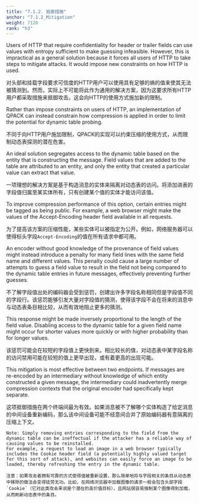 ```yaml
---
title: "7.1.2. 抵御措施"
anchor: "7.1.2_Mitigation"
weight: 7120
rank: "h3"
---
```


Users of HTTP that require confidentiality for header or trailer fields can use values with entropy sufficient to make guessing infeasible. However, this is impractical as a general solution because it forces all users of HTTP to take steps to mitigate attacks. It would impose new constraints on how HTTP is used.

对头部和挂载字段要求可信度的HTTP用户可以使用具有足够的熵的值来使其无法被猜测到。然而，实际上不可能将此作为通用的解决方案，因为这要求所有HTTP用户都采取措施来抵御攻击。这会向HTTP的使用方式施加新的限制。

Rather than impose constraints on users of HTTP, an implementation of QPACK can instead constrain how compression is applied in order to limit the potential for dynamic table probing.

不同于向HTTP用户施加限制，QPACK的实现可以约束压缩的使用方式，从而限制动态表探测的潜在危害。

An ideal solution segregates access to the dynamic table based on the entity that is constructing the message. Field values that are added to the table are attributed to an entity, and only the entity that created a particular value can extract that value.

一项理想的解决方案是基于构造消息的实体来隔离对动态表的访问。将添加进表的字段值归属至某实体所有，只有创建某个值的实体才能访问该值。

To improve compression performance of this option, certain entries might be tagged as being public. For example, a web browser might make the values of the Accept-Encoding header field available in all requests.

为了提高该方案的压缩性能，某些实体可以被指定为公开。例如，网络服务器可以使得标头字段`Accept-Encoding`的值在所有请求中都可用。

An encoder without good knowledge of the provenance of field values might instead introduce a penalty for many field lines with the same field name and different values. This penalty could cause a large number of attempts to guess a field value to result in the field not being compared to the dynamic table entries in future messages, effectively preventing further guesses.

不了解字段值出处的编码器会受到惩罚，创建出许多字段名称相同但是字段值不同的字段行。该惩罚能够引发大量对字段值的猜测，使得该字段不会在将来的消息中与动态表条目相比较，从而有效地阻止更多的猜测。

This response might be made inversely proportional to the length of the field value. Disabling access to the dynamic table for a given field name might occur for shorter values more quickly or with higher probability than for longer values.

该惩罚可能会在较短的字段值上更快到来。相比较长的值，对动态表中某字段名称的访问禁用可能在较短的值上更早出现，或有着更高的出现可能。

This mitigation is most effective between two endpoints. If messages are re-encoded by an intermediary without knowledge of which entity constructed a given message, the intermediary could inadvertently merge compression contexts that the original encoder had specifically kept separate.

这项抵御措施在两个终端间最为有效。如果消息被不了解哪个实体构造了给定消息的中间设备重新编码，那么该中间设备可能不经意间合并了原始编码器有意隔离的压缩上下文。

    Note: Simply removing entries corresponding to the field from the dynamic table can be ineffectual if the attacker has a reliable way of causing values to be reinstalled.
    For example, a request to load an image in a web browser typically includes the Cookie header field (a potentially highly valued target for this sort of attack), and websites can easily force an image to be loaded, thereby refreshing the entry in the dynamic table.

    注意：如果攻击者拥有可靠的方式使得值被重新设置，那么简单地将与字段相关的条目从动态表中移除的做法会变得徒劳无功。比如，在网络浏览器中加载图像的请求一般会包含头部字段`Cookie`（它对此类攻击来说是个潜在的高价值目标），且网站很容易强制某个图像得到加载，从而刷新动态表中的条目。
